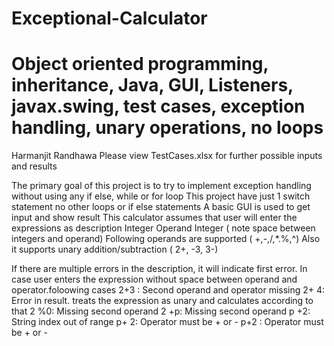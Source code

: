 # Exceptional-Calculator
# Object oriented programming, inheritance, Java, GUI, Listeners, javax.swing, test cases, exception handling, unary operations, no loops
Harmanjit Randhawa 
Please view TestCases.xlsx for further possible inputs and results

The primary goal of this project is to try to implement exception handling without using any if else, while or for loop 
This project have just 1 switch statement no other loops or if else statements
A basic GUI is used to get input and show result
This calculator assumes that user will enter the expressions as description
Integer Operand Integer ( note space between integers and operand)
Following operands are supported ( +,-,/,*.%,^)
Also it supports unary addition/subtraction ( 2+, -3, 3-)

If there are multiple errors in the description, it will indicate first error.
In case user enters the expression without space between operand and operator.foloowing cases 
2+3 : Second operand and operator missing
2+ 4: Error in result. treats the expression as unary and calculates according to that
2 %0: Missing second operand 
2 +p: Missing second operand 
p +2: String index out of range 
p+ 2: Operator must be + or - 
p+2 : Operator must be + or - 
